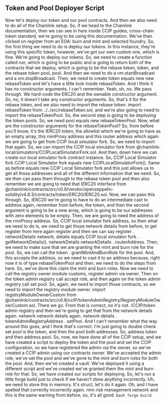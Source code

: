 ## Token and Pool Deployer Script

Now let's deploy our token and our pool contracts. And then we also need to do all of the Chainlink setup. So, if we head to the Chainlink documentation, then we can see in here inside CCIP guides, cross-chain token standard, we're going to be using this documentation. We've then clicked on register from an EOA: burn and mint and selected foundry. So, the first thing we need to do is deploy our tokens. In this instance, they're using this specific token, however, we've got our own custom one, which is fine. We're going to deploy our tokens. So, we need to create a function called run, which is going to be public and is going to return both of the contracts that we deploy, which is going to be the rebase token, token, and the rebase token pool, pool. And then we need to do a vm.startBroadcast and a vm.stopBroadcast. Then, we need to create token equals new new rebaseToken and let's have a little look inside rebaseToken. And I think it has no constructor arguments, I can't remember. Yeah, uh, no. We pass through. We hard-code the ERC20 and the ownable constructor argument. So, no, it doesn't take any constructor arguments. So, that's it for the rebase token, and we also need to import the rebase token. import rebaseToken from ../../src/rebaseToken.sol, and we're also going to need to import the rebaseTokenPool. So, the second step is going to be deploying the token pools. So, we need pool equals new rebaseTokenPool. Now, what are the constructor arguments for the rebaseTokenPool? So, from before you'll know, it's the IERC20 token, the allowlist which we're going to have as an empty array, this rmnProxy address and this router address which again we are going to get from CCIP local simulator fork. So, we need to import that again. So, we can import the CCIP local simulator fork from @chainlink-local/simulators/CCIPLocalSimulatorFork.sol. And then, down here we can create our local simulator fork contract instance. So, CCIP Local Simulator fork CCIP Local Simulator fork equals new CCIPLocalSimulatorFork(). Same as before equals new CCIP Local Simulator fork and this just allows us to get all those addresses and all of the different information that we need. So, we then can pass them through to the rebase token pool and then also remember we are going to need that IERC20 interface from @chainlink/contracts/src/v0.8/vendor/openzeppelin-solidity/v4.8.3/contracts/token/ERC20/IERC20.sol. Now, we can pass this through. So, IERC20 we're going to have to do an intermediate cast to address again, remember from before, the token, and then the second argument is going to be a new array, which is going to be our addresses with zero elements to be empty. Then, we are going to need the address of the rmnProxy address. So, CCIP local simulator fork address, so then what we need to do is, we need to get those network details from before, to get register from here again register and then we can say register . networkDetails network, details equals CCIP local simulator fork . getNetworkDetails(). networkDetails networkDetails . routerAddress. Then, we need to make sure that we are granting the mint and burn role for the pool. So, we can call the token . grantMintAndBurnRole for the pool. And, this accepts the address, so we need to cast it to an address because, right now it is of type rebaseTokenPool and then, we need to do the steps from here. So, we've done this claim the mint and burn roles. Now we need to call the registry owner module customs, register admin via owner. Then on the token admin registry call accept role, and then again on the token admin registry call set pool. So, again, we need to import those contracts, so we need to import the registry module owner. import registryModuleOwnerCustom from @chainlink/contracts/src/v0.8/ccIP/tokenAdminRegistry/RegistryModuleOwnerCustom.sol. There we go. From that is correct, no it's not. /CCIP/token admin registry and then we're going to get that from the network details again. network network details again. network details . tokenAdminRegistryAddress . setPool. And I can't remember what the way around this goes, and I think that's correct. I'm just going to double check set pool is the token, and then the pool both addresses. So, address token and then address pool. So, now, we have done all of the CCIP setup, and we have created a script to deploy the token and the pool and set the CCIP configuration, so we have registered the admin via the owner, so we've created a CCIP admin using our contracts owner. We've accepted the admin role, we've set the pool and we've gone to the mint and burn roles for both the pool. And, then we've created a vault. We've deployed it using a different script and we've created we've granted them the mint and burn role for that. So, we have created our scripts for deploying. So, let's run a little forge build just to check if we haven't done anything incorrectly. Uh, we need to store this in memory. It's struct, let's do it again. Oh, and I have spelled that correctly incorrectly again. rmn risk management network and this is the same warning from before, so, it's all good. 
                            ```bash
                            forge build
                            ```